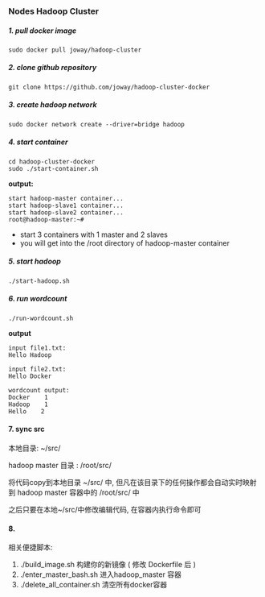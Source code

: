 ### Nodes Hadoop Cluster

##### 1. pull docker image

```
sudo docker pull joway/hadoop-cluster

```

##### 2. clone github repository

```
git clone https://github.com/joway/hadoop-cluster-docker
```

##### 3. create hadoop network

```
sudo docker network create --driver=bridge hadoop
```

##### 4. start container

```
cd hadoop-cluster-docker
sudo ./start-container.sh
```

**output:**

```
start hadoop-master container...
start hadoop-slave1 container...
start hadoop-slave2 container...
root@hadoop-master:~#
```
- start 3 containers with 1 master and 2 slaves
- you will get into the /root directory of hadoop-master container

##### 5. start hadoop

```
./start-hadoop.sh
```

##### 6. run wordcount

```
./run-wordcount.sh
```

**output**

```
input file1.txt:
Hello Hadoop

input file2.txt:
Hello Docker

wordcount output:
Docker    1
Hadoop    1
Hello    2
```

#### 7. sync src

本地目录: ~/src/

hadoop master 目录 : /root/src/

将代码copy到本地目录 ~/src/ 中, 但凡在该目录下的任何操作都会自动实时映射到 hadoop master 容器中的 /root/src/ 中

之后只要在本地~/src/中修改编辑代码, 在容器内执行命令即可

#### 8.

相关便捷脚本:

1. ./build_image.sh 构建你的新镜像 ( 修改 Dockerfile 后 )
2. ./enter_master_bash.sh  进入hadoop_master 容器
3. ./delete_all_container.sh  清空所有docker容器
